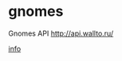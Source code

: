 # gnomes
Gnomes API
http://api.wallto.ru/

[info](https://docs.google.com/document/d/15AKi5vzOA5RPBJFKIZN2__jOgAAVJNtLirtbbDhpvKk/edit#heading=h.vy1erx3g7udh )
